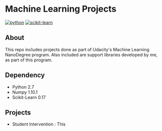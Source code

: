 # Machine Learning Projects

[![python](https://camo.githubusercontent.com/352488c0cbba0e8f6da11ae0761444dd0c93489c/68747470733a2f2f696d672e736869656c64732e696f2f62616467652f707974686f6e2d322e372d626c75652e737667)](https://www.python.org/download/releases/2.7/)
[![scikit-learn](https://camo.githubusercontent.com/9f0ed32d05350afa18a801573e4da7f4a240e181/68747470733a2f2f62616467652e667572792e696f2f70792f7363696b69742d6c6561726e2e737667)](https://badge.fury.io/py/scikit-learn)


## About
This repo includes projects done as part of Udacity's Machine Learning NanoDegree program. Also included are support libraries developed by me, as part of this program.

## Dependency
- Python 2.7
- Numpy 1.10.1
- Scikit-Learn 0.17

## Projects

- Student Intervention
: This   


